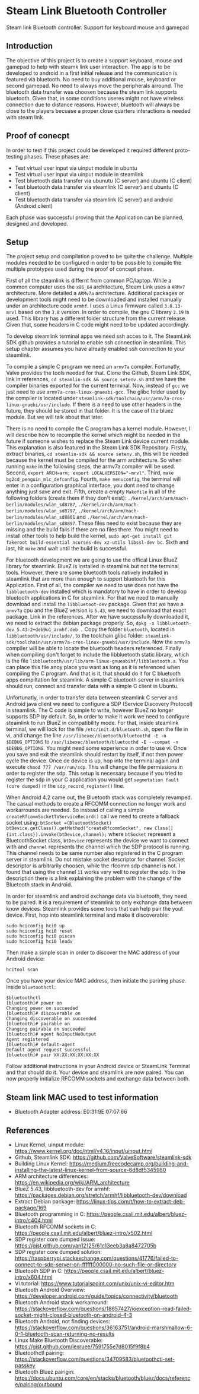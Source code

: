 # Steam Link Bluetooth Controller
Steam link Bluetooth controller. Support for keyboard mouse and gamepad

## Introduction
The objective of this project is to create a support keyboard, mouse and gamepad to help with steamk link user interaction. The app is to be developed to android in a first initial release and the communication is featured via bluetooth. No need to buy additional mouse, keyboard or second gamepad. No need to always move the peripherals arround. The bluetooth data transfer was choosen because the steam link supports bluetooth. Given that, in some conditions useres might not have wireless connection due to distance reasons. However, bluetooth will always be close to the players becuase a proper close quarters interactions is needed with steam link.

## Proof of conecpt
In order to test if this project could be developed it required different proto-testing phases. These phases are:

- Test virtual user input via uinput module in ubuntu
- Test virtual user input via uinput module in steamlink
- Test bluetooth data transfer via ubunutu (C server) and ubuntu (C client)
- Test bluetooth data transfer via steamlink (C server) and ubuntu (C client)
- Test bluetooth data transfer via steamlink (C server) and android (Android client)

Each phase was successful proving that the Application can be planned, designed and developed.

## Setup 
The project setup and compilation proved to be quite the challenge. Multiple modules needed to be configured in order to be possible to compile the multiple prototypes used during the proof of concept phase. 

First of all the steamlink is differnt from common PC/laptop. While a common computer uses the `x86_64` architecture, Steam Link uses a `ARMv7` architecture. More detailed a `ARMv7a` architecture. Additional packages or development tools might need to be downloaded and installed manually under an architecture code `armhf`. I uses a Linux firmware called `3.8.13-mrvl` based on the `3.8` version. In order to compile, the gnu C library `2.19` is used. This library has a different folder structure from the current release. Given that, some headers in C code might need to be updated accordingly.

To develop steamlink terminal apps we need ssh acces to it. The SteamLink SDK github provides a tutorial to enable ssh connection in steamlink. This setup chapter assumes you have already enabled ssh connection to your steamlink.

To compile a simple C program we need an `armv7a` compiler. Fortunatly, Valve provides the tools needed for that. Clone the Github, Steam Link SDK, link in references, `cd steamlin-sdk && source setenv.sh` and we have the compiler binaries exported for the current terminal. Now, instead of `gcc` we just need to use `armv7a-cros-linux-gnueabi-gcc`. The glibc folder used by the compiler is located under `steamlink-sdk/toolchain/usr/armv7a-cros-linux-gnuebi/usr/include`. If there is a need to use other headers in the future, they should be stored in that folder. It is the case of the bluez module. But we will talk about that later.

There is no need to compile the C program has a kernel module. However, I will describe how to recompile the kernel which might be needed in the future if someone wishes to replace the Steam Link device current module. This explanation is also featured in the Steam Link SDK Repository. Firstly, extract binaries, `cd steamlin-sdk && source setenv.sh`, this will be needed because the kernel must be compiled for the arm architecture. So when running `make` in the following steps, the armv7a compiler will be used. Second, `export ARCH=arm; export LOCALVERSION="-mrvl"`. Third, `make bg2cd_penguin_mlc_defconfig`. Fourth, `make menuconfig`, the terminal will enter in a configuration graphical interface, you dont need to change anything just save and exit. Fifth, create a empty `Makefile` in all of the following folders (create them if they don't exist): `./kernel/arch/arm/mach-berlin/modules/wlan_sd8787`, `./kernel/arch/arm/mach-berlin/modules/wlan_sd8797`, `./kernel/arch/arm/mach-berlin/modules/wlan_sd8801` and `./kernel/arch/arm/mach-berlin/modules/wlan_sd8897`. These files need to exist because they are missing and the build fails if there are no files there. You might need to install other tools to help build the kernel, `sudo apt-get install git fakeroot build-essential ncurses-dev xz-utils libssl-dev bc`. Sixth and last, hit `make` and wait until the build is successful.

For bluetooth development we are going to use the offical Linux BlueZ library for steamlink. BlueZ is installed in steamlink but not the terminal tools. However, there are some bluetooth tools natively installed in steamlink that are more than enough to support bluetooth for this Application. First of all, the compiler we need to use does not have the `libbluetooth-dev` installed which is mandatory to have in order to develop bluetooth applications in C for steamlink. For that we need to manually download and install the `libbluetoot-dev` package. Given that we have a `armv7a` cpu and the BlueZ version is `5.43`, we need to download that exact package. Link in the references. After we have successfully downloaded it, we need to extract the debian package properly. So, `dpkg -x libbluetooth-dev_5.43-2+deb9u1_armhf.deb .` Copy the folder `bluetooth`, located in `libbluetooth/usr/include/`, to the toolchain glibc folder: `steamlink-sdk/toolchain/usr/armv7a-cros-linux-gnuebi/usr/include`. Now the `armv7a` compiler will be able to locate the bluetooth headers referenced. Finally when compiling don't forget to include the libbluetooth static library, which is the file `libbluetooth/usr/lib/arm-linux-gnueabihf/libbluetooth.a`. You can place this file anoy place you want as long as it is referenced when compiling the C program. And that is it, that should do it for C bluetooth apps compiltation for steamlink. A simple C bluetooth server in steamlink should run, connect and transfer data with a simple C client in Ubuntu. 

Unfortunatly, in order to transfer data between steamlink C server and Android java client we need to configure a SDP (Service Discovery Protocol) in steamlink. The C code is simple to write, however BlueZ no longer supports SDP by default. So, in order to make it work we need to configure steamlink to run BlueZ in compatibility mode. For that, inside steamlink terminal, we will lock for the file `/etc/init.d/bluetooth.sh`, open the file in vi, and change the line `/usr/libexec/bluetooth/bluetoothd -E -n $DEBUG_OPTIONS` to `/usr/libexec/bluetooth/bluetoothd -E --compat -n $DEBUG_OPTIONS`. You might need some experience in order to use vi. Once you save and exit the steamlink should restart by itself, if not then power cycle the device. Once de device is up, hop into the terminal again and execute `chmod 777 /var/run/sdp`. This will change the file permissions in order to register the sdp. This setup is necessary because if you tried to register the sdp in your C application you would get `segmetation fault (core dumped)` in the `sdp_record_register()` line.

When Android 4.2 came out, the Bluetooth stack was completely revamped. The casual methods to create a RFCOMM connection no longer work and workarrounds are needed. So instead of calling a simple `createRfcommSocketToServiceRecord()` call we need to create a fallback socket using: `btSocket =(BluetoothSocket) btDevice.getClass().getMethod("createRfcommSocket", new Class[] {int.class}).invoke(btDevice,channel);` where `btSocket` represent a BluetoothSocket class, `btDevice` represents the device we want to connect with and `channel` represents the channel which the SDP protocol is running. This channel needs to be same number also registered in the C program server in steamlink. Do not mistake socket descriptor for channel. Socket descriptor is arbitrarily choosen, while the rfcomm sdp channel is not. I found that using the channel `11` works very well to register the sdp. In the description there is a link explaining the problem with the change of the Bluetooth stack in Android.

In order for steamlink and android exchange data via bluetooth, they need to be paired. It is a requirement of steamlink to only exchange data between know devices. Steamlink provides some tools that can help pair the yout device. First, hop into steamlink terminal and make it discoverable: 
```
sudo hciconfig hci0 up
sudo hciconfig hci0 reset
sudo hciconfig hci0 piscan
sudo hciconfig hci0 leadv
```
Then make a simple scan in order to discover the MAC address of your Android device:
```
hcitool scan
```
Once you have your device MAC address, then initiate the pariring phase. Inside `bluetoothctl`:
```
$bluetoothctl
[bluetooth]# power on
Changing power on succeeded
[bluetooth]# discoverable on
Changing discoverable on succeeded
[bluetooth]# pairable on
Changing pairable on succeeded
[bluetooth]# agent NoInputNoOutput
Agent registered
[bluetooth]# default-agent 
Default agent request successful
[bluetooth]# pair XX:XX:XX:XX:XX:XX
```
Follow additional instructions in your Android device or SteamLink Terminal and that should do it. Your device and steamlink are now paired. You can now properly initialize RFCOMM sockets and exchange data between both.

## Steam link MAC used to test information
- Bluetooth Adapter address: E0:31:9E:07:07:66

## References
- Linux Kernel, uinput module: https://www.kernel.org/doc/html/v4.16/input/uinput.html
- Github, Steamlink SDK: https://github.com/ValveSoftware/steamlink-sdk
- Building Linux Kernel: https://medium.freecodecamp.org/building-and-installing-the-latest-linux-kernel-from-source-6d8df5345980
- ARM architecture differences: https://en.wikipedia.org/wiki/ARM_architecture
- BlueZ 5.43, libbluetooth-dev for armhf: https://packages.debian.org/stretch/armhf/libbluetooth-dev/download
- Extract Debian package: https://linux-tips.com/t/how-to-extract-deb-package/169
- Bluetooth programming in C: https://people.csail.mit.edu/albert/bluez-intro/c404.html
- Bluetooth RFCOMM sockets in C: https://people.csail.mit.edu/albert/bluez-intro/x502.html
- SDP register core dumped issue: https://gist.github.com/yan12125/61c13eeb3a8a8472705b
- SDP register core dumped solution: https://raspberrypi.stackexchange.com/questions/41776/failed-to-connect-to-sdp-server-on-ffffff000000-no-such-file-or-directory
- Bluetooth SDP in C: https://people.csail.mit.edu/albert/bluez-intro/x604.html
- Vi tutorial: https://www.tutorialspoint.com/unix/unix-vi-editor.htm
- Bluetooth Android Overview: https://developer.android.com/guide/topics/connectivity/bluetooth
- Bluetooth Android stack workarround: https://stackoverflow.com/questions/18657427/ioexception-read-failed-socket-might-closed-bluetooth-on-android-4-3
- Bluetooth Android, not finding devices: https://stackoverflow.com/questions/36163751/android-marshmallow-6-0-1-bluetooth-scan-returning-no-results
- Linux Make Bluetooth Discoverable: https://gist.github.com/lexruee/7591755e7d8015f9f8b4
- Bluetoothctl pairing: https://stackoverflow.com/questions/34709583/bluetoothctl-set-passkey
- Bluetooth Bluez pairigin: https://docs.ubuntu.com/core/en/stacks/bluetooth/bluez/docs/reference/pairing/outbound
